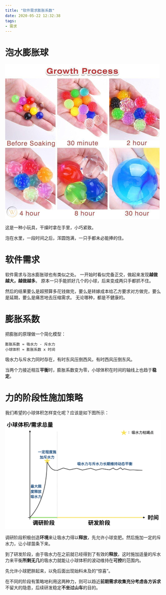 ```yaml
---
title: "软件需求膨胀系数"
date: 2020-05-22 12:32:38
tags:
- 需求
---
```


# 泡水膨胀球

<img src="/images/需求膨胀/膨胀球.jpg" alt="drawing" width="500"/>

这是一种小玩具，干燥时拿在手里，小巧紧致。

泡在水里，一段时间之后，浑圆饱满，一只手都未必能捧的住。

# 软件需求

软件需求与泡水膨胀球也有类似之处。
一开始时看似完备正交，做起来发现**越做越大，越做越多**。
原本一只手能抓好几个的小球，后来变成两只手都抓不住。

然后的结果要么是超预算多花钱做完，要么是转嫁成本给乙方要求对方做完，要么是延期，要么是痛苦地去压缩需求。
无论哪种，都是不健康的。

# 膨胀系数

把膨胀的原理做一个简化模型：

```
膨胀系数 ≈ 吸水力 - 斥水力
小球体积 ≈ 膨胀系数 x 时间
```

吸水力与斥水力同时存在，有时东风压倒西风，有时西风压倒东风。

当两个力接近相互**平衡**时，膨胀系数变为零，小球体积在时间的轴线上也趋于**稳定**。

# 力的阶段性施加策略

我们希望的小球体积怎样变化呢？应该是如下图所示：

<img src="/images/需求膨胀/体积变化.png"/>

调研阶段积极创造**环境**来让吸水力得以**释放**，先允许小球变肥。然后施加一定的斥水力，让小球苗条下来。

到了研发阶段，由于吸水力在之前就已经得到了有效的**释放**，这时施加适量的斥水力来平衡**所剩无几**的吸水力就能让小球体积的波动维持在**可控**的范围内。

先允许小球肥胖起来，以免后面出现始料未及的“惊喜”。

在不同的阶段有策略地利用这两种力，则可以趋近**前期需求收集充分考虑各方诉求**不留大的隐患，后续研发稳定**不坐过山车**的目的。
